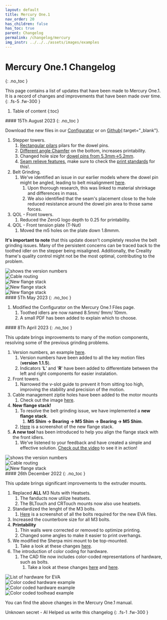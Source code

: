 ```yaml
---
layout: default
title: Mercury One.1
nav_order: 20
has_children: false
has_toc: true
parent: Changelog
permalink: /changelog/mercury
img_instr: ../../../assets/images/examples
---
```



# Mercury One.1 Changelog
{: .no_toc }

This page contains a list of updates that have been made to Mercury One.1. It is a record of changes and improvements that have been made over time.
{: .fs-5 .fw-300 }


1. Table of content
{:toc}

<div class="code-example" markdown="1">
#### 15Th August 2023
{: .no_toc }

Download the new files in our [Configurator](../../manual/build/mercury_eva/printed_files#eva-24-toolhead-configurator) or on [Github](https://github.com/ZeroGDesign/docs/tree/gh-pages/docs/assets/stl/eva2_4){:target="_blank"}.
1. Stepper towers.
   1. [Rectangular pilars](#lightbox_new_steppertower_pilar) pilars for the dowel pins.
   2. [Different angle Chamfer](#lightbox_new_steppertower_fillet) on the bottom, increases printability.
   3. Changed hole size for [dowel pins from 5.3mm->5.2mm](#lightbox_new_steppertower_holesize).
   4. [Seam relieve features](#lightbox_new_steppertower_seamrelieve), make sure to check the [print standards](../../standard/print/settings#importing-zerog-files) for this!.
2. Belt Grinding.
   1. We've identified an issue in our earlier models where the dowel pin might be angled, leading to belt misalignment [here](#lightbox_old_angled_pin).
      1. Upon thorough research, this was linked to material shrinkage and differences in mass.
      2. We also identified that the seam's placement close to the hole reduced resistance around the dowel pin area to those same forces.
3. QOL - Front towers.
   1. Reduced the ZeroG logo depth to 0.25 for printability.
4. QOL - Front tension plate (T-Nut)
   1. Moved the m5 holes on the plate down 1.8mmm.


**It's important to note** that this update doesn’t completely resolve the belt grinding issues. Many of the persistent concerns can be traced back to the toothed idler on the stepper being misaligned. Additionally, the Creality frame's quality control might not be the most optimal, contributing to the problem.




<div onclick="location.href='##';"  id="lightbox_new_steppertower_pilar"  class="lightbox__item">
    <div class="lightbox__content">
    <div class="lightbox__titlebar"></div>
        <a href="##" class="close"></a>
        <img src="{{page.img_instr}}/stepper_tower_newpilar.png" alt="shows the version numbers">
    </div>
</div>

<div onclick="location.href='##';"  id="lightbox_new_steppertower_fillet"  class="lightbox__item">
    <div class="lightbox__content">
    <div class="lightbox__titlebar"></div>
        <a href="##" class="close"></a>
        <img src="{{page.img_instr}}/stepper_towers_newfillet.png" alt="Cable routing">
    </div>
</div>

<div onclick="location.href='##';"  id="lightbox_new_steppertower_holesize"  class="lightbox__item">
    <div class="lightbox__content">
    <div class="lightbox__titlebar"></div>
        <a href="##" class="close"></a>
        <img src="{{page.img_instr}}/stepper_tower_new_holesize.png" alt="New flange stack">
    </div>
</div>

<div onclick="location.href='##';"  id="lightbox_new_steppertower_seamrelieve"  class="lightbox__item">
    <div class="lightbox__content">
    <div class="lightbox__titlebar"></div>
        <a href="##" class="close"></a>
        <img src="{{page.img_instr}}/stepper_tower_new_seamrelieve.png" alt="New flange stack">
    </div>
</div>

<div onclick="location.href='##';"  id="lightbox_old_angled_pin"  class="lightbox__item">
    <div class="lightbox__content">
    <div class="lightbox__titlebar"></div>
        <a href="##" class="close"></a>
        <img src="{{page.img_instr}}/oldtower_angledpin.png" alt="New flange stack">
    </div>
</div>

</div>

<div class="code-example" markdown="1">
#### 5Th May 2023
{: .no_toc }

1. Modified the Configurator on the Mercury One.1 Files page.
   1. Toothed idlers are now named 8.5mm/ 9mm/ 10mm.
   2. A small PDF has been added to explain which to choose.

</div>

<div class="code-example" markdown="1">
#### 8Th April 2023
{: .no_toc }

This update brings improvements to many of the motion components, resolving some of the previous grinding problems.
1. Version numbers, an example [here](#lightbox_new_versionnumbers).
   1. Version numbers have been added to all the key motion files (**version 1.1.5**).
   2. Indicators '**L**' and '**R**' have been added to differentiate between the left and right components for easier instalation.
2. Front towers.
   1. Narrowed the v-slot guide to prevent it from sitting too high, improving the stability and precision of the motion.
3. Cable management ziptie holes have been added to the motor mounts
   1. Check out the image [here](#lightbox_cable_routing_stepper1_1_5).
4. **New flange stack!**
   1. To resolve the belt grinding issue, we have implemented a **new flange stack**.
      1.  **M5 Shim -> Bearing -> M5 Shim -> Bearing -> M5 Shim**.
   2. [Here](#lightbox_new_flange_stack) is a screenshot of the new flange stack.
5. **A new tool** has been introduced to help you align the flange stack with the front idlers.
      1. We've listened to your feedback and have created a simple and effective solution. [Check out the video](https://www.youtube.com/watch?v=abdkMgndM9Y) to see it in action!



<div onclick="location.href='##';"  id="lightbox_new_versionnumbers"  class="lightbox__item">
    <div class="lightbox__content">
    <div class="lightbox__titlebar"></div>
        <a href="##" class="close"></a>
        <img src="{{page.img_instr}}/version_numbers.png" alt="shows the version numbers">
    </div>
</div>

<div onclick="location.href='##';"  id="lightbox_cable_routing_stepper1_1_5"  class="lightbox__item">
    <div class="lightbox__content">
    <div class="lightbox__titlebar"></div>
        <a href="##" class="close"></a>
        <img src="{{page.img_instr}}/cable_management_m1_1_5_steppers.png" alt="Cable routing">
    </div>
</div>

<div onclick="location.href='##';"  id="lightbox_new_flange_stack"  class="lightbox__item">
    <div class="lightbox__content">
    <div class="lightbox__titlebar"></div>
        <a href="##" class="close"></a>
        <img src="{{page.img_instr}}/new_flange_stack.png" alt="New flange stack">
    </div>
</div>

</div>


<div class="code-example" markdown="1">
#### 26th December 2022
{: .no_toc }

This update brings significant improvements to the extruder mounts.
1. Replaced **ALL** M3 Nuts with Heatsets.
   1. The fanducts now utilize heatsets.
   2. The BLTouch and CRTouch mounts now also use heatsets.
2. Standardized the lenght of the M3 bolts.
   1. [Here](#lightbox_new_eva_hardware) is a screenshot of all the bolts required for the new EVA files.
3. Increased the counterbore size for all M3 bolts.
4. **Printability**
   1. Thin walls were corrected or removed to optimize printing.
   2. Changed some angles to make it easier to print overhangs.
5. We modified the Sherpa mini mount to be top-mounted.
   1. Take a look at these changes [here](#lightbox_sherpatopmount).
6. The introduction of color coding for hardware.
   1. The CAD file now includes color-coded representations of hardware, such as bolts.
      1. Take a look at these changes [here](#lightbox_m3_colorcoding) and [here](#lightbox_colorcoding).


<div onclick="location.href='##';"  id="lightbox_new_eva_hardware"  class="lightbox__item">
    <div class="lightbox__content">
    <div class="lightbox__titlebar"></div>
        <a href="##" class="close"></a>
        <img src="{{page.img_instr}}/new_bom_EVA.png" alt="List of hardware for EVA">
    </div>
</div>


<div onclick="location.href='##';"  id="lightbox_m3_colorcoding"  class="lightbox__item">
    <div class="lightbox__content">
    <div class="lightbox__titlebar"></div>
        <a href="##" class="close"></a>
        <img src="{{page.img_instr}}/m3_hardware_colorcoding.png" alt="Color coded hardware example">
    </div>
</div>

<div onclick="location.href='##';"  id="lightbox_sherpatopmount"  class="lightbox__item">
    <div class="lightbox__content">
    <div class="lightbox__titlebar"></div>
        <a href="##" class="close"></a>
        <img src="{{page.img_instr}}/top_mount_sherpa.png" alt="Color coded hardware example">
    </div>
</div>

<div onclick="location.href='##';"  id="lightbox_colorcoding"  class="lightbox__item">
    <div class="lightbox__content">
    <div class="lightbox__titlebar"></div>
        <a href="##" class="close"></a>
        <img src="{{page.img_instr}}/colored_hardware.png" alt="Color coded toolhead example">
    </div>
</div>

You can find the above changes in the Mercury One.1 manual.

Unknown secret - AI Helped us write this changelog
{: .fs-1 .fw-300 }
</div>